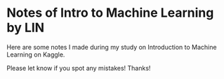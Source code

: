 # Notes of Intro to Machine Learning by LIN

Here are some notes I made during my study on Introduction to Machine Learning on Kaggle.

Please let know if you spot any mistakes! Thanks!

